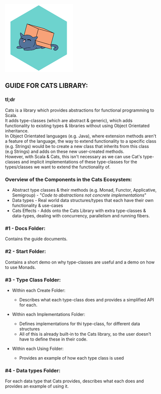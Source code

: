 ![](src/main/Resources/impure-logo.png)

## GUIDE FOR CATS LIBRARY:

### tl;dr
Cats is a library which provides abstractions for functional programming to Scala. <br>
It adds type-classes (which are abstract & generic), which adds functionality to existing types & libraries without using Object Orientated inheritance. <br>
In Object Orientated languages (e.g. Java), where extension methods aren't a feature of the language, the way to extend functionality to a specific class (e.g. Strings) would be to create a new class that inherits from this class (e.g Strings) and adds on these new user-created methods. <br>
However, with Scala & Cats, this isn't necessary as we can use Cat's type-classes and implicit implementations of these type-classes for the types/classes we want to extend the functionality of.

### Overview of the Components in the Cats Ecosystem:
* Abstract type classes & their methods (e.g. Monad, Functor, Applicative, Semigroup) - "_Code to abstractions not concrete implementations_"
* Data types - Real world data structures/types that each have their own functionality & use-cases
* Cats Effects - Adds onto the Cats Library with extra type-classes & data-types, dealing with concurrency, parallelism and running fibers. <p>

### #1 - Docs Folder:
Contains the guide documents.

### #2 - Start Folder:
Contains a short demo on why type-classes are useful and a demo on how to use Monads.

### #3 - Type Class Folder:
 * Within each Create Folder:
   * Describes what each type-class does and provides a simplified API for each. <br>
 
 * Within each Implementations Folder:
   * Defines implementations for thi type-class, for different data structures
   * All of this is already built-in to the Cats library, so the user doesn't have to define these in their code.

 * Within each Using Folder:
   * Provides an example of how each type class is used

### #4 - Data types Folder:
For each data type that Cats provides, describes what each does and provides an example of using it.
